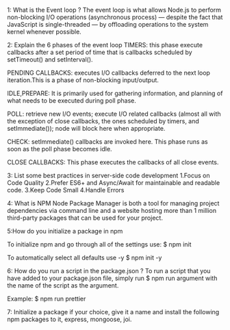1: What is the Event loop ?
The event loop is what allows Node.js to perform non-blocking I/O operations (asynchronous process) — despite the fact that JavaScript is single-threaded — by offloading operations to the system kernel whenever possible.

2: Explain the 6 phases of the event loop
TIMERS: this phase execute callbacks after a set period of time that is callbacks scheduled by setTimeout() and setInterval().

PENDING CALLBACKS: executes I/O callbacks deferred to the next loop iteration.This is a phase of non-blocking input/output.

IDLE,PREPARE: It is primarily used for gathering information, and planning of what needs to be executed during poll phase.

POLL: retrieve new I/O events; execute I/O related callbacks (almost all with the exception of close callbacks, the ones scheduled by timers, and setImmediate()); node will block here when appropriate.

CHECK: setImmediate() callbacks are invoked here. This phase runs as soon as the poll phase becomes idle. 

CLOSE CALLBACKS: This phase executes the callbacks of all close events.

3: List some best practices in server-side code development
       1.Focus on Code Quality
       2.Prefer ES6+ and Async/Await for maintainable and readable code.
       3.Keep Code Small
       4.Handle Errors

4: What is NPM
Node Package Manager is both a tool for managing project dependencies via command line and a website hosting more than 1 million third-party packages that can be used for your project. 

5:How do you initialize a package in npm

To initialize npm and go through all of the settings use:
$ npm init

To automatically select all defaults use -y
$ npm init -y

6: How do you run a script in the package.json ?
To run a script that you have added to your package.json file, simply run $ npm run argument with the name of the script as the argument.

Example: $ npm run prettier


7: Initialize a package if your choice, give it a name and install the following npm packages to it, express, mongoose, joi.

